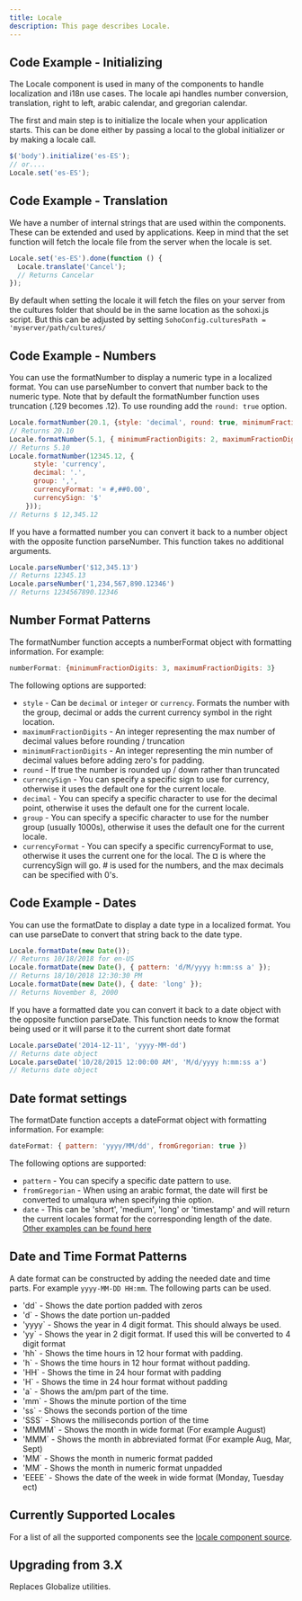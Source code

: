 ```yaml
---
title: Locale
description: This page describes Locale.
---
```


## Code Example - Initializing

The Locale component is used in many of the components to handle localization and i18n use cases. The locale api handles number conversion, translation, right to left, arabic calendar, and gregorian calendar.

The first and main step is to initialize the locale when your application starts. This can be done either by passing a local to the global initializer or by making a locale call.

```javascript
$('body').initialize('es-ES');
// or....
Locale.set('es-ES');
```

## Code Example - Translation

We have a number of internal strings that are used within the components. These can be extended and used by applications. Keep in mind that the set function will fetch the locale file from the server when the locale is set.

```javascript
Locale.set('es-ES').done(function () {
  Locale.translate('Cancel');
  // Returns Cancelar
});
```

By default when setting the locale it will fetch the files on your server from the cultures folder that should be in the same location as the sohoxi.js script. But this can be adjusted by setting `SohoConfig.culturesPath = 'myserver/path/cultures/`

## Code Example - Numbers

You can use the formatNumber to display a numeric type in a localized format. You can use parseNumber to convert that number back to the numeric type. Note that by default the formatNumber function uses truncation (.129 becomes .12). To use rounding add the `round: true` option.

```javascript
Locale.formatNumber(20.1, {style: 'decimal', round: true, minimumFractionDigits: 2}));
// Returns 20.10
Locale.formatNumber(5.1, { minimumFractionDigits: 2, maximumFractionDigits: 2 });
// Returns 5.10
Locale.formatNumber(12345.12, {
      style: 'currency',
      decimal: '.',
      group: ',',
      currencyFormat: '¤ #,##0.00',
      currencySign: '$'
    }));
// Returns $ 12,345.12
```

If you have a formatted number you can convert it back to a number object with the opposite function parseNumber. This function takes no additional arguments.

```javascript
Locale.parseNumber('$12,345.13')
// Returns 12345.13
Locale.parseNumber('1,234,567,890.12346')
// Returns 1234567890.12346
```

## Number Format Patterns

The formatNumber function accepts a numberFormat object with formatting information. For example:

```javascript
numberFormat: {minimumFractionDigits: 3, maximumFractionDigits: 3}
```

The following options are supported:

- `style` - Can be `decimal` or `integer` or `currency`. Formats the number with the group, decimal or adds the current currency symbol in the right location.
- `maximumFractionDigits` - An integer representing the max number of decimal values before rounding / truncation
- `minimumFractionDigits` - An integer representing the min number of decimal values before adding zero's for padding.
- `round` - If true the number is rounded up / down rather than truncated
- `currencySign` - You can specify a specific sign to use for currency, otherwise it uses the default one for the current locale.
- `decimal` - You can specify a specific character to use for the decimal point, otherwise it uses the default one for the current locale.
- `group` - You can specify a specific character to use for the number group (usually 1000s), otherwise it uses the default one for the current locale.
- `currencyFormat` - You can specify a specific currencyFormat to use, otherwise it uses the current one for the local. The ¤ is where the currencySign will go. # is used for the numbers, and the max decimals can be specified with 0's.

## Code Example - Dates

You can use the formatDate to display a date type in a localized format. You can use parseDate to convert that string back to the date type.

```javascript
Locale.formatDate(new Date());
// Returns 10/18/2018 for en-US
Locale.formatDate(new Date(), { pattern: 'd/M/yyyy h:mm:ss a' });
// Returns 18/10/2018 12:30:30 PM
Locale.formatDate(new Date(), { date: 'long' });
// Returns November 8, 2000
```

If you have a formatted date you can convert it back to a date object with the opposite function parseDate. This function needs to know the format being used or it will parse it to the current short date format

```javascript
Locale.parseDate('2014-12-11', 'yyyy-MM-dd')
// Returns date object
Locale.parseDate('10/28/2015 12:00:00 AM', 'M/d/yyyy h:mm:ss a')
// Returns date object
```

## Date format settings

The formatDate function accepts a dateFormat object with formatting information. For example:

```javascript
dateFormat: { pattern: 'yyyy/MM/dd', fromGregorian: true })
```

The following options are supported:

- `pattern` - You can specify a specific date pattern to use.
- `fromGregorian` - When using an arabic format, the date will first be converted to umalqura when specifying thie option.
- `date` - This can be 'short', 'medium', 'long' or 'timestamp' and will return the current locales format for the corresponding length of the date. [Other examples can be found here](https://github.com/infor-design/enterprise/blob/master/src/components/locale/cultures/en-US.js#L15)

## Date and Time Format Patterns

A date format can be constructed by adding the needed date and time parts. For example `yyyy-MM-DD HH:mm`. The following parts can be used.

- 'dd` - Shows the date portion padded with zeros
- 'd` - Shows the date portion un-padded
- 'yyyy` - Shows the year in 4 digit format. This should always be used.
- 'yy` - Shows the year in 2 digit format. If used this will be converted to 4 digit format
- 'hh` - Shows the time hours in 12 hour format with padding.
- 'h` - Shows the time hours in 12 hour format without padding.
- 'HH` - Shows the time in 24 hour format with padding
- 'H` - Shows the time in 24 hour format without padding
- 'a` - Shows the am/pm part of the time.
- 'mm` - Shows the minute portion of the time
- 'ss` - Shows the seconds portion of the time
- 'SSS` - Shows the milliseconds portion of the time
- 'MMMM` - Shows the month in wide format (For example August)
- 'MMM` - Shows the month in abbreviated format (For example Aug, Mar, Sept)
- 'MM` - Shows the month in numeric format padded
- 'MM` - Shows the month in numeric format unpadded
- 'EEEE` - Shows the date of the week in wide format (Monday, Tuesday ect)

## Currently Supported Locales

For a list of all the supported components see the [locale component source](https://github.com/infor-design/enterprise/tree/master/src/components/locale/cultures).

## Upgrading from 3.X

Replaces Globalize utilities.
